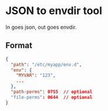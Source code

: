 # JSON to envdir tool

In goes json, out goes envdir.

## Format

```json
{
  "path": "/etc/myapp/env.d",
  "env": {
    "MYVAR": "123", 
    ...
  },
  "path-perms": 0755  // optional
  "file-perms": 0644  // optional
}
```
